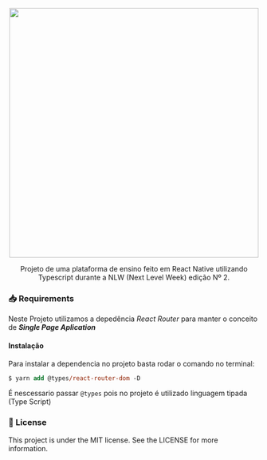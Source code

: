 <p align="center"><img width="500px" align="center" src="https://user-images.githubusercontent.com/54639269/89223832-dd796380-d5ad-11ea-9a39-fc852538ca13.png"></img></p>

<p align="center">Projeto de uma plataforma de ensino feito em React Native utilizando Typescript durante a <a src="https://storage.googleapis.com/golden-wind/nextlevelweek/Apostila-NLW2.pdf"> NLW (Next Level Week) </a>edição Nº 2.</p>

### 📥 Requirements

Neste Projeto utilizamos a depedência *React Router* para manter o conceito de ***Single Page Aplication*** 

#### Instalação

Para instalar a dependencia no projeto 
 basta rodar o comando no terminal:
 ```ps 
 $ yarn add @types/react-router-dom -D
 ``` 

É nescessario passar `@types` pois no projeto é utilizado linguagem tipada (Type Script)

### 📝 License
This project is under the MIT license. See the LICENSE for more information.